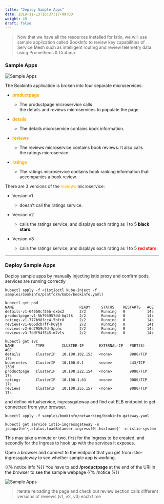 ```yaml
---
title: "Deploy Sample Apps"
date: 2018-11-13T16:37:17+09:00
weight: 40
draft: false
---
```


> Now that we have all the resources installed for Istio, we will use sample application called BookInfo to review key capabilities of Service Mesh such as intelligent routing and review telemetry data using Prometheus & Grafana.

### Sample Apps


![Sample Apps](/images/servicemesh-deploy1.png)

The Bookinfo application is broken into four separate microservices:

* <span style="color:orange">**productpage**</span>
  * The productpage microservice calls the details and reviews microservices to populate the page.

* <span style="color:orange">**details**</span>
  * The details microservice contains book information.

* <span style="color:orange">**reviews**</span>
  * The reviews microservice contains book reviews. It also calls the ratings microservice.

* <span style="color:orange">**ratings**</span>
  * The ratings microservice contains book ranking information that accompanies a book review.

There are 3 versions of the <span style="color:orange">*reviews*</span> microservice:

* Version v1
  * doesn’t call the ratings service.

* Version v2
  * calls the ratings service, and displays each rating as 1 to 5 <span style="color:black">**black stars**</span>.

* Version v3
  * calls the ratings service, and displays each rating as 1 to 5 <span style="color:red">**red stars**</span>.

---

### Deploy Sample Apps

Deploy sample apps by manually injecting istio proxy and confirm pods, services are running correctly

```
kubectl apply -f <(istioctl kube-inject -f samples/bookinfo/platform/kube/bookinfo.yaml)

kubectl get pod
NAME                              READY     STATUS    RESTARTS   AGE
details-v1-64558cf56b-dxbx2       2/2       Running   0          14s
productpage-v1-5b796957dd-hqllk   2/2       Running   0          14s
ratings-v1-777b98fcc4-5bfr8       2/2       Running   0          14s
reviews-v1-866dcb7ff-k69jm        2/2       Running   0          14s
reviews-v2-6d7959c9d-5ppnc        2/2       Running   0          14s
reviews-v3-7ddf94f545-m7vls       2/2       Running   0          14s

kubectl get svc
NAME          TYPE        CLUSTER-IP       EXTERNAL-IP   PORT(S)    AGE
details       ClusterIP   10.100.102.153   <none>        9080/TCP   17s
kubernetes    ClusterIP   10.100.0.1       <none>        443/TCP    138d
productpage   ClusterIP   10.100.222.154   <none>        9080/TCP   17s
ratings       ClusterIP   10.100.1.63      <none>        9080/TCP   17s
reviews       ClusterIP   10.100.255.157   <none>        9080/TCP   17s
```

and define virtualservice, ingressgateway and find out ELB endpoint to get connected from your browser.

```
kubectl apply -f samples/bookinfo/networking/bookinfo-gateway.yaml

kubectl get service istio-ingressgateway -o jsonpath='{.status.loadBalancer.ingress[0].hostname}' -n istio-system 
```
This may take a minute or two, first for the Ingress to be created, and secondly for the Ingress to hook up with the services it exposes.

Open a browser and connect to the endpoint that you get from istio-ingressgateway to see whether sample app is working.

{{% notice info %}}
You have to add **/productpage** at the end of the URI in the browser to see the sample webpage
{{% /notice %}}

![Sample Apps](/images/servicemesh-deploy2.png)

> Iterate reloading the page and check out review section calls different versions of reviews (v1, v2, v3) each time

